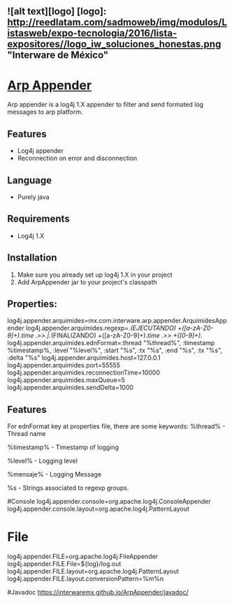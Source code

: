 ![alt text][logo]
[logo]: http://reedlatam.com/sadmoweb/img/modulos/Listasweb/expo-tecnologia/2016/lista-expositores//logo_iw_soluciones_honestas.png "Interware de México"
-----
# [Arp Appender](http://www.interware.com.mx)   

Arp appender is a log4j 1.X appender to filter and send formated log messages to arp platform.

## Features
* Log4j appender
* Reconnection on error and disconnection

## Language
 * Purely java

## Requirements
 * Log4j 1.X

## Installation
1. Make sure you already set up log4j 1.X in your project
2. Add ArpAppender jar to your project's classpath

## Properties:
log4j.appender.arquimides=mx.com.interware.arp.appender.ArquimidesAppender
log4j.appender.arquimides.regexp=.*(EJECUTANDO) +([a-zA-Z0-9]+).*time .>>.*|.*(FINALIZANDO) +([a-zA-Z0-9]+).*time .>> +([0-9]+).* 
log4j.appender.arquimides.ednFormat=:thread "%thread%", :timestamp %timestamp%, :level "%level%", :start "%s", :tx "%s", :end "%s", :tx "%s", :delta "%s"
log4j.appender.arquimides.host=127.0.0.1
log4j.appender.arquimides.port=55555
log4j.appender.arquimides.reconnectionTime=10000
log4j.appender.arquimides.maxQueue=5
log4j.appender.arquimides.sendDelta=1000

## Features
For ednFormat key at properties file, there are some keywords:
%thread% - Thread name

%timestamp% - Timestamp of logging

%level% - Logging level

%mensaje% - Logging Message

%s - Strings associated to regexp groups.

#Console
log4j.appender.console=org.apache.log4j.ConsoleAppender
log4j.appender.console.layout=org.apache.log4j.PatternLayout

# File
log4j.appender.FILE=org.apache.log4j.FileAppender
log4j.appender.FILE.File=${log}/log.out
log4j.appender.FILE.layout=org.apache.log4j.PatternLayout
log4j.appender.FILE.layout.conversionPattern=%m%n


#Javadoc
https://interwaremx.github.io/ArpAppender/javadoc/


